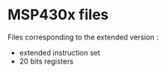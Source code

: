 # MSP430x files

Files corresponding to the extended version :

* extended instruction set
* 20 bits registers